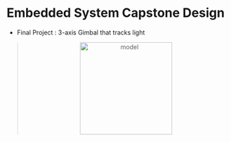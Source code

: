 # Embedded System Capstone Design
 - Final Project : 3-axis Gimbal that tracks light
> <p align="center"> <img width="210" alt="model" src="https://user-images.githubusercontent.com/107921434/182002369-21683a1b-39f4-4c44-a1f4-7b13c62e6e0f.png"> <center></p>



